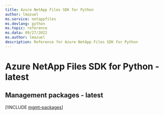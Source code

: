 ```yaml
---
title: Azure NetApp Files SDK for Python
author: lmazuel
ms.service: netappfiles
ms.devlang: python
ms.topic: reference
ms.data: 09/27/2022
ms.author: lmazuel
description: Reference for Azure NetApp Files SDK for Python
---
```

# Azure NetApp Files SDK for Python - latest

## Management packages - latest
[!INCLUDE [mgmt-packages](netapp-files-mgmt-index.md)]